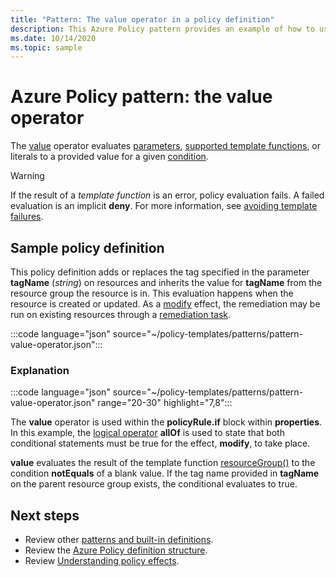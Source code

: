 ```yaml
---
title: "Pattern: The value operator in a policy definition"
description: This Azure Policy pattern provides an example of how to use the value operator in a policy definition.
ms.date: 10/14/2020
ms.topic: sample
---
```

# Azure Policy pattern: the value operator

The [value](../concepts/definition-structure.md#value) operator evaluates
[parameters](../concepts/definition-structure.md#parameters),
[supported template functions](../concepts/definition-structure.md#policy-functions), or literals
to a provided value for a given [condition](../concepts/definition-structure.md#conditions).

> [!WARNING]
> If the result of a _template function_ is an error, policy evaluation fails. A failed evaluation
> is an implicit **deny**. For more information, see
> [avoiding template failures](../concepts/definition-structure.md#avoiding-template-failures).

## Sample policy definition

This policy definition adds or replaces the tag specified in the parameter **tagName** (_string_) on
resources and inherits the value for **tagName** from the resource group the resource is in. This
evaluation happens when the resource is created or updated. As a
[modify](../concepts/effects.md#modify) effect, the remediation may be run on existing resources
through a [remediation task](../how-to/remediate-resources.md).

:::code language="json" source="~/policy-templates/patterns/pattern-value-operator.json":::

### Explanation

:::code language="json" source="~/policy-templates/patterns/pattern-value-operator.json" range="20-30" highlight="7,8":::

The **value** operator is used within the **policyRule.if** block within **properties**. In this
example, the [logical operator](../concepts/definition-structure.md#logical-operators) **allOf** is
used to state that both conditional statements must be true for the effect, **modify**, to take
place.

**value** evaluates the result of the template function
[resourceGroup()](../../../azure-resource-manager/templates/template-functions-resource.md#resourcegroup)
to the condition **notEquals** of a blank value. If the tag name provided in **tagName** on the
parent resource group exists, the conditional evaluates to true.

## Next steps

- Review other [patterns and built-in definitions](./index.md).
- Review the [Azure Policy definition structure](../concepts/definition-structure.md).
- Review [Understanding policy effects](../concepts/effects.md).